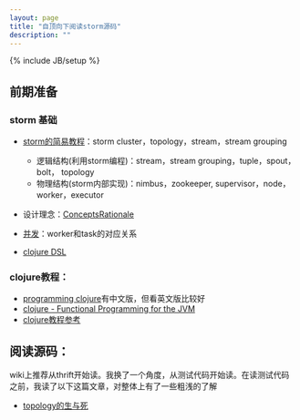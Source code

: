 ```yaml
---
layout: page
title: "自顶向下阅读storm源码"
description: ""
---
```

{% include JB/setup %}

## 前期准备

### storm 基础

- [storm的简易教程](https://github.com/nathanmarz/storm/wiki/Tutorial)：storm cluster，topology，stream，stream grouping

   * 逻辑结构(利用storm编程)：stream，stream grouping，tuple，spout，bolt， topology
   * 物理结构(storm内部实现)：nimbus，zookeeper, supervisor，node，worker，executor

- 设计理念：[Concepts](https://github.com/nathanmarz/storm/wiki/Concepts)[Rationale](https://github.com/nathanmarz/storm/wiki/Rationale)

- [并发](https://github.com/nathanmarz/storm/wiki/Understanding-the-parallelism-of-a-Storm-topology)：worker和task的对应关系

- [clojure DSL](https://github.com/nathanmarz/storm/wiki/Clojure-DSL)

### clojure教程：
- [programming clojure](http://pragprog.com/book/shcloj2/programming-clojure)有中文版，但看英文版比较好
- [clojure - Functional Programming for the JVM](http://java.ociweb.com/mark/clojure/article.html)
- [clojure教程参考](http://learn-clojure.com/clojure_tutorials.html)

## 阅读源码：

wiki上推荐从thrift开始读。我换了一个角度，从测试代码开始读。在读测试代码之前，我读了以下这篇文章，对整体上有了一些粗浅的了解

- [topology的生与死](https://github.com/nathanmarz/storm/wiki/Lifecycle-of-a-topology)

